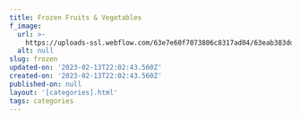 ```yaml
---
title: Frozen Fruits & Vegetables
f_image:
  url: >-
    https://uploads-ssl.webflow.com/63e7e60f7073806c8317ad04/63eab383dd708747bb25ea4d_ZDZhMQ.png
  alt: null
slug: frozen
updated-on: '2023-02-13T22:02:43.560Z'
created-on: '2023-02-13T22:02:43.560Z'
published-on: null
layout: '[categories].html'
tags: categories
---
```



